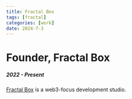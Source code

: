 ```yaml
---
title: Fractal Box
tags: [fractal]
categories: [work]
date: 2024-7-3
---
```


# Founder, Fractal Box
##### 2022 - Present
[Fractal Box](https://fractal.box) is a web3-focus development studio.
